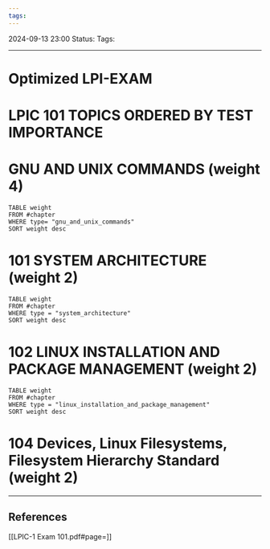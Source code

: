 ```yaml
---
tags:
---
```


2024-09-13 23:00
Status:
Tags:
___
# Optimized LPI-EXAM

# LPIC 101 TOPICS ORDERED BY TEST IMPORTANCE

# GNU AND UNIX COMMANDS (weight 4)
```dataview 
TABLE weight
FROM #chapter
WHERE type= "gnu_and_unix_commands"
SORT weight desc
```

# 101 SYSTEM ARCHITECTURE (weight 2)

```dataview 
TABLE weight
FROM #chapter
WHERE type = "system_architecture"
SORT weight desc
```


# 102 LINUX INSTALLATION AND PACKAGE MANAGEMENT (weight 2)

```dataview 
TABLE weight
FROM #chapter
WHERE type = "linux_installation_and_package_management"
SORT weight desc
```

# 104 Devices, Linux Filesystems, Filesystem Hierarchy Standard (weight 2)

___
## References
[[LPIC-1 Exam 101.pdf#page=]]